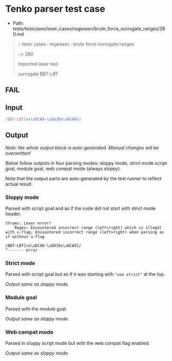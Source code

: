 # Tenko parser test case

- Path: tests/testcases/lexer_cases/regexesn/brute_force_surrogate_ranges/280.md

> :: lexer cases : regexesn : brute force surrogate ranges
>
> ::> 280
>
> Imported lexer test
>
> surrogate BBT-LBT

## FAIL

## Input

`````js
/BBT-LBT[xx\uDCA9-\uD83Dx\uDCA9]/
`````

## Output

_Note: the whole output block is auto-generated. Manual changes will be overwritten!_

Below follow outputs in four parsing modes: sloppy mode, strict mode script goal, module goal, web compat mode (always sloppy).

Note that the output parts are auto-generated by the test runner to reflect actual result.

### Sloppy mode

Parsed with script goal and as if the code did not start with strict mode header.

`````
throws: Lexer error!
    Regex: Encountered incorrect range (left>right) which is illegal with u-flag; Encountered incorrect range (left>right) when parsing as if without u-flag

/BBT-LBT[xx\uDCA9-\uD83Dx\uDCA9]/
^------- error
`````

### Strict mode

Parsed with script goal but as if it was starting with `"use strict"` at the top.

_Output same as sloppy mode._

### Module goal

Parsed with the module goal.

_Output same as sloppy mode._

### Web compat mode

Parsed in sloppy script mode but with the web compat flag enabled.

_Output same as sloppy mode._
